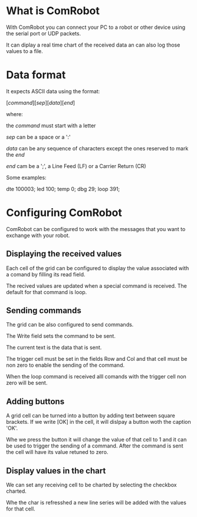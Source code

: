 # What is ComRobot
With ComRobot you can connect your PC to a robot or other device using the serial port or UDP packets.

It can diplay a real time chart of the received data an can also log those values to a file.

# Data format
It expects ASCII data using the format:

[*command*][*sep*][*data*][*end*]

where:

the *command* must start with a letter

*sep* can be a space or  a ':'

*data* can be any sequence of characters except the ones reserved to mark the *end*

*end* cam be a ';', a Line Feed (LF) or a Carrier Return (CR)

Some examples:

dte 100003; led 100; temp 0; dbg 29; loop 391; 

# Configuring ComRobot

ComRobot can be configured to work with the messages that you want to exchange with your robot.

## Displaying the received values
Each cell of the grid can be configured to display the value associated with a comand by filling its 
read field.

The recived values are updated when a special command is received. 
The default for that command is loop.

## Sending commands
The grid can be also configured to send commands. 

The Write field sets the command to be sent.

The current text is the data that is sent.

The trigger cell must be set in the fields Row and Col and that cell must be non zero to enable the sending of the command.

When the loop command is received alll comands with the trigger cell non zero will be sent.

## Adding buttons
A grid cell can be turned into a button by adding text between square brackets.
If we write [OK] in the cell, it will dislpay a button woth the caption 'OK'.

Whe we press the button it will change the value of that cell to 1 and it can be used to trigger the sending of a command.
After the command is sent the cell will have its value retuned to zero.

## Display values in the chart
We can set any receiving cell to be charted by selecting the checkbox charted.

Whe the char is refresshed a new line series will be added with the values for that cell.

